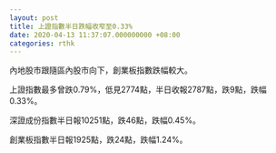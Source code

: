 ```yaml
---
layout: post
title: 上證指數半日跌幅收窄至0.33%
date: 2020-04-13 11:37:07.000000000 +08:00
categories: rthk
---
```


內地股市跟隨區內股市向下，創業板指數跌幅較大。

上證指數最多曾跌0.79%，低見2774點，半日收報2787點，跌9點，跌幅0.33%。

深證成份指數半日報10251點，跌46點，跌幅0.45%。

創業板指數半日報1925點，跌24點，跌幅1.24%。
